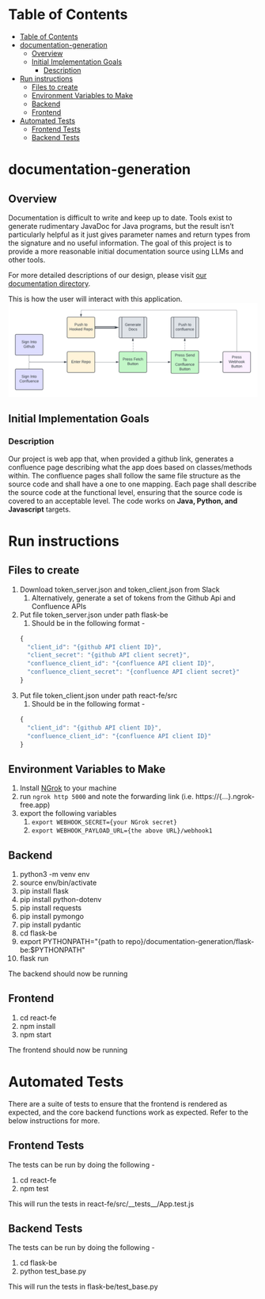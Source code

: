 # Table of Contents

- [Table of Contents](#table-of-contents)
- [documentation-generation](#documentation-generation)
  - [Overview](#overview)
  - [Initial Implementation Goals](#initial-implementation-goals)
    - [Description](#description)
- [Run instructions](#run-instructions)
  - [Files to create](#files-to-create)
  - [Environment Variables to Make](#environment-variables-to-make)
  - [Backend](#backend)
  - [Frontend](#frontend)
- [Automated Tests](#automated-tests)
  - [Frontend Tests](#frontend-tests)
  - [Backend Tests](#backend-tests)

# documentation-generation

## Overview

Documentation is difficult to write and keep up to date. Tools exist to generate rudimentary JavaDoc for Java programs, but the result isn’t particularly helpful as it just gives parameter names and return types from the signature and no useful information. The goal of this project is to provide a more reasonable initial documentation source using LLMs and other tools.

For more detailed descriptions of our design, please visit [our documentation directory](https://github.com/dbhatia00/documentation-generation/tree/main/documentation).

This is how the user will interact with this application.
![UserFlow](documentation/UserFlow.png)

## Initial Implementation Goals

### Description

Our project is web app that, when provided a github link, generates a confluence page describing what the app does based on classes/methods within. The confluence pages shall follow the same file structure as the source code and shall have a one to one mapping. Each page shall describe the source code at the functional level, ensuring that the source code is covered to an acceptable level. The code works on **Java, Python, and Javascript** targets. 

# Run instructions

## Files to create

1. Download token_server.json and token_client.json from Slack
   1. Alternatively, generate a set of tokens from the Github Api and Confluence APIs
2. Put file token_server.json under path flask-be
   1. Should be in the following format - 
    ```javascript
    {
      "client_id": "{github API client ID}",
      "client_secret": "{github API client secret}",
      "confluence_client_id": "{confluence API client ID}",
      "confluence_client_secret": "{confluence API client secret}"
    }
    ```
3. Put file token_client.json under path react-fe/src
   1. Should be in the following format - 
    ```javascript
    {
      "client_id": "{github API client ID}",
      "confluence_client_id": "{confluence API client ID}"
    }
    ```

## Environment Variables to Make
1. Install [NGrok](https://ngrok.com/) to your machine
2. run `ngrok http 5000` and note the forwarding link (i.e. https://{...}.ngrok-free.app)
3. export the following variables
   1. `export WEBHOOK_SECRET={your NGrok secret}`
   2. `export WEBHOOK_PAYLOAD_URL={the above URL}/webhook1`

## Backend

1. python3 -m venv env
2. source env/bin/activate
3. pip install flask
4. pip install python-dotenv
5. pip install requests
6. pip install pymongo
7. pip install pydantic
8. cd flask-be
9. export PYTHONPATH="{path to repo}/documentation-generation/flask-be:$PYTHONPATH"
10. flask run

The backend should now be running

## Frontend

1. cd react-fe
2. npm install
3. npm start

The frontend should now be running

# Automated Tests

There are a suite of tests to ensure that the frontend is rendered as expected, and the core backend functions work as expected. Refer to the below instructions for more.

## Frontend Tests

The tests can be run by doing the following -

1. cd react-fe
2. npm test

This will run the tests in react-fe/src/\_\_tests\_\_/App.test.js

## Backend Tests

The tests can be run by doing the following -

1. cd flask-be
2. python test_base.py

This will run the tests in flask-be/test_base.py
